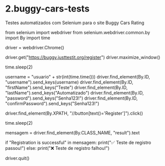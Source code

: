 # 2.buggy-cars-tests
Testes automatizados com Selenium para o site Buggy Cars Rating

from selenium import webdriver
from selenium.webdriver.common.by import By
import time

driver = webdriver.Chrome()

driver.get("https://buggy.justtestit.org/register")
driver.maximize_window()

time.sleep(2)

username = "usuario" + str(int(time.time()))
driver.find_element(By.ID, "username").send_keys(username)
driver.find_element(By.ID, "firstName").send_keys("Teste")
driver.find_element(By.ID, "lastName").send_keys("Automatizado")
driver.find_element(By.ID, "password").send_keys("Senha123!")
driver.find_element(By.ID, "confirmPassword").send_keys("Senha123!")

driver.find_element(By.XPATH, "//button[text()='Register']").click()

time.sleep(2)

mensagem = driver.find_element(By.CLASS_NAME, "result").text

if "Registration is successful" in mensagem:
    print("✅ Teste de registro passou!")
else:
    print("❌ Teste de registro falhou!")

driver.quit()
